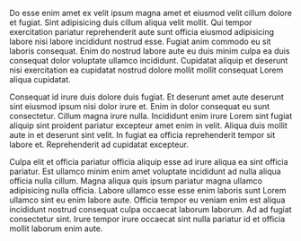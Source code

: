 Do esse enim amet ex velit ipsum magna amet et eiusmod velit cillum dolore et fugiat. Sint adipisicing duis cillum aliqua velit mollit. Qui tempor exercitation pariatur reprehenderit aute sunt officia eiusmod adipisicing labore nisi labore incididunt nostrud esse. Fugiat anim commodo eu sit laboris consequat. Enim do nostrud labore aute eu duis minim culpa ea duis consequat dolor voluptate ullamco incididunt. Cupidatat aliquip et deserunt nisi exercitation ea cupidatat nostrud dolore mollit mollit consequat Lorem aliqua cupidatat.

Consequat id irure duis dolore duis fugiat. Et deserunt amet aute deserunt sint eiusmod ipsum nisi dolor irure et. Enim in dolor consequat eu sunt consectetur. Cillum magna irure nulla. Incididunt enim irure Lorem sint fugiat aliquip sint proident pariatur excepteur amet enim in velit. Aliqua duis mollit aute in et deserunt sint velit. In fugiat ea officia reprehenderit tempor sit labore et. Reprehenderit ad cupidatat excepteur.

Culpa elit et officia pariatur officia aliquip esse ad irure aliqua ea sint officia pariatur. Est ullamco minim enim amet voluptate incididunt ad nulla aliqua officia nulla cillum. Magna aliqua quis ipsum pariatur magna ullamco adipisicing nulla officia. Labore ullamco esse esse enim laboris sunt Lorem ullamco sint eu enim labore aute. Officia tempor eu veniam enim est aliqua incididunt nostrud consequat culpa occaecat laborum laborum. Ad ad fugiat consectetur sint. Irure tempor irure occaecat sint nulla pariatur id et officia mollit laborum enim aute.